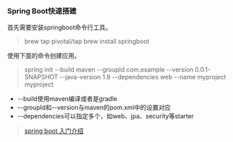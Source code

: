 ### Spring Boot快速搭建

首先需要安装springboot命令行工具。

> brew tap pivotal/tap
> brew install springboot

使用下面的命令创建应用。

> spring init --build maven --groupId com.example --version 0.0.1-SNAPSHOT --java-version 1.8 --dependencies web --name myproject myproject

* --build使用maven编译或者是gradle
* --groupId和--version与maven的pom.xml中的设置对应
* --dependencies可以指定多个，如web、jpa、security等starter



> [spring boot 入门介绍](https://github.com/tengj/SpringBootDemo#%E5%8D%9A%E4%B8%BB%E7%9B%B8%E5%85%B3)


